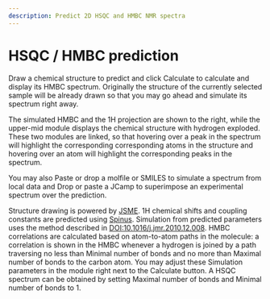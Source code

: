```yaml
---
description: Predict 2D HSQC and HMBC NMR spectra
---
```


# HSQC / HMBC prediction

Draw a chemical structure to predict and click Calculate to calculate and display its HMBC spectrum. Originally the structure of the currently selected sample will be already drawn so that you may go ahead and simulate its spectrum right away.

The simulated HMBC and the 1H projection are shown to the right, while the upper-mid module displays the chemical structure with hydrogen exploded. These two modules are linked, so that hovering over a peak in the spectrum will highlight the corresponding corresponding atoms in the structure and hovering over an atom will highlight the corresponding peaks in the spectrum.

You may also Paste or drop a molfile or SMILES to simulate a spectrum from local data and Drop or paste a JCamp to superimpose an experimental spectrum over the prediction.

Structure drawing is powered by [JSME](http://peter-ertl.com/jsme/). 1H chemical shifts and coupling constants are predicted using [Spinus](http://www2.chemie.uni-erlangen.de/services/spinus/). Simulation from predicted parameters uses the method described in [DOI:10.1016/j.jmr.2010.12.008](http://www.sciencedirect.com/science/article/pii/S1090780710004003). HMBC correlations are calculated based on atom-to-atom paths in the molecule: a correlation is shown in the HMBC whenever a hydrogen is joined by a path traversing no less than Minimal number of bonds and no more than Maximal number of bonds to the carbon atom. You may adjust these Simulation parameters in the module right next to the Calculate button. A HSQC spectrum can be obtained by setting Maximal number of bonds and Minimal number of bonds to 1.  
  


